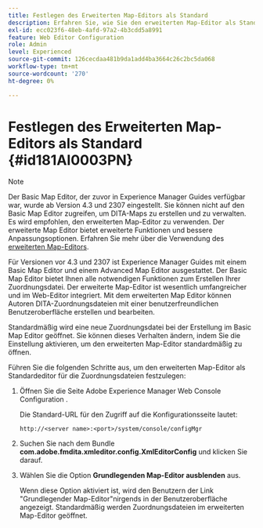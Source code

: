 ```yaml
---
title: Festlegen des Erweiterten Map-Editors als Standard
description: Erfahren Sie, wie Sie den erweiterten Map-Editor als Standard festlegen.
exl-id: ecc023f6-48eb-4afd-97a2-4b3cdd5a8991
feature: Web Editor Configuration
role: Admin
level: Experienced
source-git-commit: 126cecdaa481b9da1add4ba3664c26c2bc5da068
workflow-type: tm+mt
source-wordcount: '270'
ht-degree: 0%

---
```


# Festlegen des Erweiterten Map-Editors als Standard {#id181AI0003PN}

>[!NOTE]
>
> Der Basic Map Editor, der zuvor in Experience Manager Guides verfügbar war, wurde ab Version 4.3 und 2307 eingestellt. Sie können nicht auf den Basic Map Editor zugreifen, um DITA-Maps zu erstellen und zu verwalten.
>Es wird empfohlen, den erweiterten Map-Editor zu verwenden. Der erweiterte Map Editor bietet erweiterte Funktionen und bessere Anpassungsoptionen. Erfahren Sie mehr über die Verwendung des [erweiterten Map-Editors](../user-guide/map-editor-advanced-map-editor.md).

Für Versionen vor 4.3 und 2307 ist Experience Manager Guides mit einem Basic Map Editor und einem Advanced Map Editor ausgestattet. Der Basic Map Editor bietet Ihnen alle notwendigen Funktionen zum Erstellen Ihrer Zuordnungsdatei. Der erweiterte Map-Editor ist wesentlich umfangreicher und im Web-Editor integriert. Mit dem erweiterten Map Editor können Autoren DITA-Zuordnungsdateien mit einer benutzerfreundlichen Benutzeroberfläche erstellen und bearbeiten.

Standardmäßig wird eine neue Zuordnungsdatei bei der Erstellung im Basic Map Editor geöffnet. Sie können dieses Verhalten ändern, indem Sie die Einstellung aktivieren, um den erweiterten Map-Editor standardmäßig zu öffnen.

Führen Sie die folgenden Schritte aus, um den erweiterten Map-Editor als Standardeditor für die Zuordnungsdateien festzulegen:

1. Öffnen Sie die Seite Adobe Experience Manager Web Console Configuration .

   Die Standard-URL für den Zugriff auf die Konfigurationsseite lautet:

   ```http
   http://<server name>:<port>/system/console/configMgr
   ```

1. Suchen Sie nach dem Bundle **com.adobe.fmdita.xmleditor.config.XmlEditorConfig** und klicken Sie darauf.

1. Wählen Sie die Option **Grundlegenden Map-Editor ausblenden** aus.

   Wenn diese Option aktiviert ist, wird den Benutzern der Link &quot;Grundlegender Map-Editor&quot;nirgends in der Benutzeroberfläche angezeigt. Standardmäßig werden Zuordnungsdateien im erweiterten Map-Editor geöffnet.
